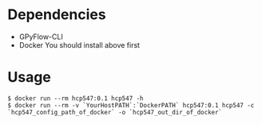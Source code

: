 # Dependencies
- GPyFlow-CLI
- Docker
You should install above first

# Usage
```angular2
$ docker run --rm hcp547:0.1 hcp547 -h
$ docker run --rm -v `YourHostPATH`:`DockerPATH` hcp547:0.1 hcp547 -c `hcp547_config_path_of_docker` -o `hcp547_out_dir_of_docker`
```
